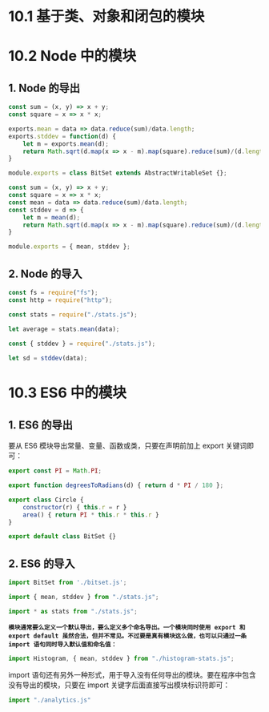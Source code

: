 # 10.1 基于类、对象和闭包的模块





# 10.2 Node 中的模块



## 1. Node 的导出

```javascript
const sum = (x, y) => x + y;
const square = x => x * x;

exports.mean = data => data.reduce(sum)/data.length;
exports.stddev = function(d) {
    let m = exports.mean(d);
    return Math.sqrt(d.map(x => x - m).map(square).reduce(sum)/(d.length - 1));
}
```



```javascript
module.exports = class BitSet extends AbstractWritableSet {};
```

```javascript
const sum = (x, y) => x + y;
const square = x => x * x;
const mean = data => data.reduce(sum)/data.length;
const stddev = d => {
    let m = mean(d);
    return Math.sqrt(d.map(x => x - m).map(square).reduce(sum)/(d.length - 1));
}

module.exports = { mean, stddev };
```



## 2. Node 的导入

```javascript
const fs = require("fs");
const http = require("http");
```



```javascript
const stats = require("./stats.js");

let average = stats.mean(data);

const { stddev } = require("./stats.js");
 
let sd = stddev(data);
```





# 10.3 ES6 中的模块



## 1. ES6 的导出

要从 ES6 模块导出常量、变量、函数或类，只要在声明前加上 export 关键词即可：

```javascript
export const PI = Math.PI;

export function degreesToRadians(d) { return d * PI / 180 };

export class Circle {
    constructor(r) { this.r = r }
    area() { return PI * this.r * this.r }
}                                                                                     
```



```javascript
export default class BitSet {}
```



## 2. ES6 的导入

```javascript
import BitSet from './bitset.js';
```

```javascript
import { mean, stddev } from "./stats.js";                    
```

```javascript
import * as stats from "./stats.js";
```



**`模块通常要么定义一个默认导出，要么定义多个命名导出。一个模块同时使用 export 和 export default 虽然合法，但并不常见。不过要是真有模块这么做，也可以只通过一条 import 语句同时导入默认值和命名值：`** 

```javascript
import Histogram, { mean, stddev } from "./histogram-stats.js";
```



import 语句还有另外一种形式，用于导入没有任何导出的模块。要在程序中包含没有导出的模块，只要在 import 关键字后面直接写出模块标识符即可：

```javascript
import "./analytics.js"
```





